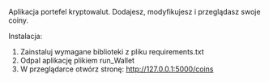 Aplikacja portefel kryptowalut.
Dodajesz, modyfikujesz i przeglądasz swoje coiny.

Instalacja:
1. Zainstaluj wymagane biblioteki z pliku requirements.txt
2. Odpal aplikację plikiem run_Wallet
3. W przeglądarce otwórz stronę: http://127.0.0.1:5000/coins